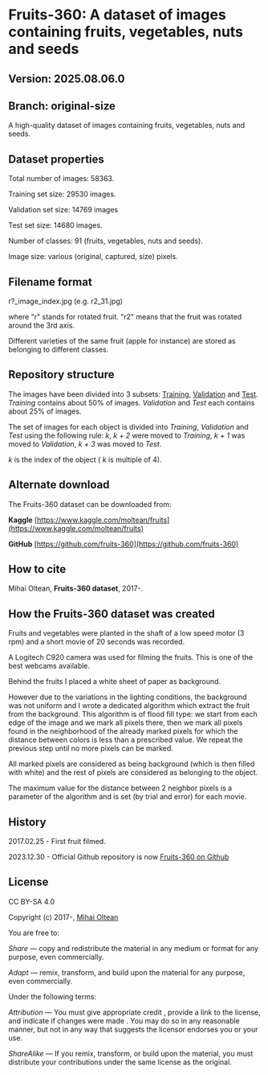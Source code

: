 # Fruits-360: A dataset of images containing fruits, vegetables, nuts and seeds #

## Version: 2025.08.06.0 ##

## Branch: original-size ##

A high-quality dataset of images containing fruits, vegetables, nuts and seeds.

## Dataset properties ##

Total number of images: 58363.

Training set size: 29530 images.

Validation set size: 14769 images

Test set size: 14680 images.

Number of classes: 91 (fruits, vegetables, nuts and seeds).

Image size: various (original, captured, size) pixels.

## Filename format ##

r?_image_index.jpg (e.g. r2_31.jpg)

where "r" stands for rotated fruit. "r2" means that the fruit was rotated around the 3rd axis. 

Different varieties of the same fruit (apple for instance) are stored as belonging to different classes.

## Repository structure ##

The images have been divided into 3 subsets: [Training](Training), [Validation](Validation) and [Test](Test).
_Training_ contains about 50% of images. _Validation_ and _Test_ each contains about 25% of images.

The set of images for each object is divided into _Training_, _Validation_ and _Test_ using the following rule:
_k_, _k + 2_ were moved to _Training_,
_k + 1_ was moved to _Validation_,
_k + 3_ was moved to _Test_.

_k_ is the index of the object ( _k_ is multiple of 4).

## Alternate download ##

The Fruits-360 dataset can be downloaded from: 

**Kaggle** [https://www.kaggle.com/moltean/fruits](https://www.kaggle.com/moltean/fruits)

**GitHub** [https://github.com/fruits-360](https://github.com/fruits-360)

## How to cite ##

Mihai Oltean, __Fruits-360 dataset__, 2017-.

## How the Fruits-360 dataset was created ##

Fruits and vegetables were planted in the shaft of a low speed motor (3 rpm) and a short movie of 20 seconds was recorded. 

A Logitech C920 camera was used for filming the fruits. This is one of the best webcams available.

Behind the fruits I placed a white sheet of paper as background. 

However due to the variations in the lighting conditions, the background was not uniform and I wrote a dedicated algorithm which extract the fruit from the background. This algorithm is of flood fill type: 
we start from each edge of the image and we mark all pixels there, then we mark all pixels found in the neighborhood of the already marked pixels for which the distance between colors is less than a prescribed value. We repeat the previous step until no more pixels can be marked.

All marked pixels are considered as being background (which is then filled with white) and the rest of pixels are considered as belonging to the object.

The maximum value for the distance between 2 neighbor pixels is a parameter of the algorithm and is set (by trial and error) for each movie.

## History ##

2017.02.25 - First fruit filmed.

2023.12.30 - Official Github repository is now [Fruits-360 on Github](https://github.com/fruits-360)

## License ##

CC BY-SA 4.0

Copyright (c) 2017-, [Mihai Oltean](https://mihaioltean.github.io)

You are free to:

*Share* — copy and redistribute the material in any medium or format for any purpose, even commercially.

*Adapt* — remix, transform, and build upon the material for any purpose, even commercially.

Under the following terms:

*Attribution* — You must give appropriate credit , provide a link to the license, and indicate if changes were made . You may do so in any reasonable manner, but not in any way that suggests the licensor endorses you or your use.

*ShareAlike* — If you remix, transform, or build upon the material, you must distribute your contributions under the same license as the original.